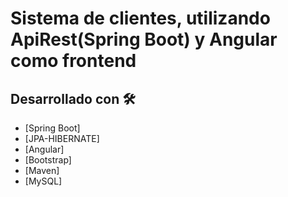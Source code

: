# Sistema de clientes, utilizando ApiRest(Spring Boot) y Angular como frontend

## Desarrollado con 🛠️

* [Spring Boot]
* [JPA-HIBERNATE]
* [Angular]
* [Bootstrap]
* [Maven]
* [MySQL]

